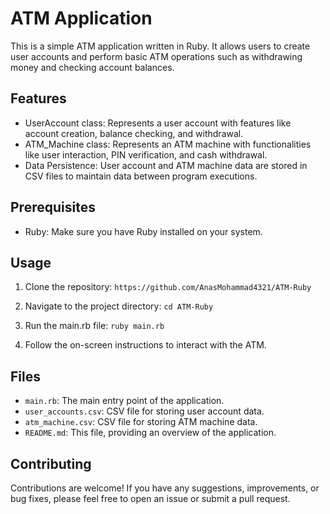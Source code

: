 # ATM Application

This is a simple ATM application written in Ruby. It allows users to create user accounts and perform basic ATM operations such as withdrawing money and checking account balances.

## Features

- UserAccount class: Represents a user account with features like account creation, balance checking, and withdrawal.
- ATM_Machine class: Represents an ATM machine with functionalities like user interaction, PIN verification, and cash withdrawal.
- Data Persistence: User account and ATM machine data are stored in CSV files to maintain data between program executions.

## Prerequisites

- Ruby: Make sure you have Ruby installed on your system.

## Usage

1. Clone the repository:
`https://github.com/AnasMohammad4321/ATM-Ruby`

2. Navigate to the project directory:
`cd ATM-Ruby`

3. Run the main.rb file:
`ruby main.rb`


4. Follow the on-screen instructions to interact with the ATM.

## Files

- `main.rb`: The main entry point of the application.
- `user_accounts.csv`: CSV file for storing user account data.
- `atm_machine.csv`: CSV file for storing ATM machine data.
- `README.md`: This file, providing an overview of the application.

## Contributing

Contributions are welcome! If you have any suggestions, improvements, or bug fixes, please feel free to open an issue or submit a pull request.
